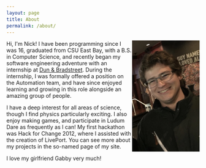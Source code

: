 ```yaml
---
layout: page
title: About
permalink: /about/
---
```


<img style="max-width: 35%;
    float: right;
    height: auto"
    src="/assets/pic1.png">
Hi, I'm Nick! I have been programming since I was 16, graduated from CSU East Bay, with a
B.S. in Computer Science, and recently began my software engineering adventure with an internship
at [Dun & Bradstreet]. During the internship, I was formally offered a position on the Automation
team, and have since enjoyed learning and growing in this role alongside an amazing group of people.

I have a deep interest for all areas of science, though I find physics particularly exciting.
I also enjoy making games, and participate in Ludum Dare as frequently as I can! My first hackathon
was Hack for Change 2012, where I assisted with the creation of LivePort. You can see more about my
projects in the so-named page of my site.

I love my girlfriend Gabby very much!

<!-- Links -->
[Dun & Bradstreet]: http://www.dnb.com/
